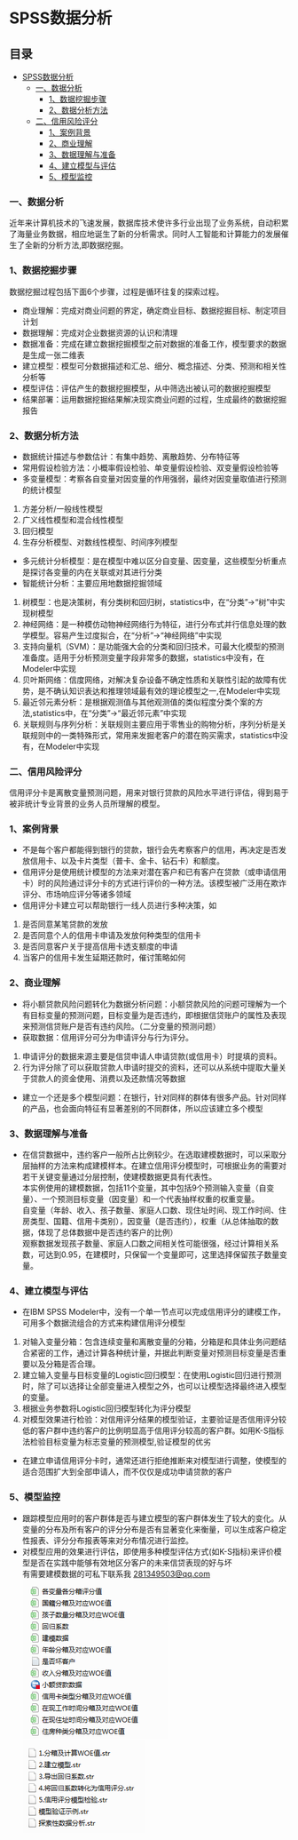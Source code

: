 SPSS数据分析
=========

## 目录
* [SPSS数据分析](#SPSS数据分析)
	* [一、数据分析](#一数据分析)
		* [1、数据挖掘步骤](#1数据挖掘步骤)
		* [2、数据分析方法](#2数据分析方法)
	* [二、信用风险评分](#二信用风险评分)
		* [1、案例背景](#1案例背景)
		* [2、商业理解](#2商业理解)
		* [3、数据理解与准备](#3数据理解与准备)
		* [4、建立模型与评估](#4建立模型与评估)
		* [5、模型监控](#5模型监控)	
### 一、数据分析
近年来计算机技术的飞速发展，数据库技术使许多行业出现了业务系统，自动积累了海量业务数据，相应地诞生了新的分析需求。同时人工智能和计算能力的发展催生了全新的分析方法,即数据挖掘。
### 1、数据挖掘步骤
数据挖掘过程包括下面6个步骤，过程是循环往复的探索过程。
- 商业理解：完成对商业问题的界定，确定商业目标、数据挖掘目标、制定项目计划
- 数据理解：完成对企业数据资源的认识和清理
- 数据准备：完成在建立数据挖掘模型之前对数据的准备工作，模型要求的数据是生成一张二维表
- 建立模型：模型可分数据描述和汇总、细分、概念描述、分类、预测和相关性分析等
- 模型评估：评估产生的数据挖掘模型，从中筛选出被认可的数据挖掘模型
- 结果部署：运用数据挖掘结果解决现实商业问题的过程，生成最终的数据挖掘报告
### 2、数据分析方法
- 数据统计描述与参数估计：有集中趋势、离散趋势、分布特征等
- 常用假设检验方法：小概率假设检验、单变量假设检验、双变量假设检验等
- 多变量模型：考察各自变量对因变量的作用强弱，最终对因变量取值进行预测的统计模型<br>
1) 方差分析/一般线性模型<br>
2) 广义线性模型和混合线性模型<br>
3) 回归模型<br>
4) 生存分析模型、对数线性模型、时间序列模型<br>
- 多元统计分析模型：是在模型中难以区分自变量、因变量，这些模型分析重点是探讨各变量的内在关联或对其进行分类
- 智能统计分析：主要应用地数据挖掘领域<br>
1) 树模型：也是决策树，有分类树和回归树，statistics中，在“分类”->“树”中实现树模型<br>
2) 神经网络：是一种模仿动物神经网络行为特征，进行分布式并行信息处理的数学模型。容易产生过度拟合，在“分析”->“神经网络”中实现<br>
3) 支持向量机（SVM）：是功能强大会的分类和回归技术，可最大化模型的预测准备度。适用于分析预测变量字段非常多的数据，statistics中没有，在Modeler中实现<br>
4) 贝叶斯网络：信度网络，对解决复杂设备不确定性质和关联性引起的故障有优势，是不确认知识表达和推理领域最有效的理论模型之一,在Modeler中实现<br>
5) 最近邻元素分析：是根据观测值与其他观测值的类似程度分类个案的方法,statistics中，在“分类”->“最近邻元素”中实现<br>
6) 关联规则与序列分析：关联规则主要应用于零售业的购物分析，序列分析是关联规则中的一类特殊形式，常用来发掘老客户的潜在购买需求，statistics中没有，在Modeler中实现
### 二、信用风险评分
信用评分卡是离散变量预测问题，用来对银行贷款的风险水平进行评估，得到易于被非统计专业背景的业务人员所理解的模型。
### 1、案例背景
- 不是每个客户都能得到银行的贷款，银行会先考察客户的信用，再决定是否发放信用卡、以及卡片类型（普卡、金卡、钻石卡）和额度。
- 信用评分是使用统计模型的方法来对潜在客户和已有客户在贷款（或申请信用卡）时的风险通过评分卡的方式进行评价的一种方法。该模型被广泛用在欺诈评分、市场响应评分等诸多领域
- 信用评分卡建立可以帮助银行一线人员进行多种决策，如<br>
1) 是否同意某笔贷款的发放<br>
2) 是否同意个人的信用卡申请及发放何种类型的信用卡<br>
3) 是否同意客户关于提高信用卡透支额度的申请<br>
4) 当客户的信用卡发生延期还款时，催讨策略如何
### 2、商业理解
- 将小额贷款风险问题转化为数据分析问题：小额贷款风险的问题可理解为一个有目标变量的预测问题，目标变量为是否违约，即根据信贷账户的属性及表现来预测信贷账户是否有违约风险。（二分变量的预测问题）
- 获取数据：信用评分可分为申请评分与行为评分。<br>
1) 申请评分的数据来源主要是信贷申请人申请贷款(或信用卡）时提填的资料。<br>
2) 行为评分除了可以获取贷款人申请时提交的资料，还可以从系统中提取大量关于贷款人的资金使用、消费以及还款情况等数据
- 建立一个还是多个模型问题：在银行，针对同样的群体有很多产品。针对同样的产品，也会面向特征有显著差别的不同群体，所以应该建立多个模型
### 3、数据理解与准备
- 在信贷数据中，违约客户一般所占比例较少。在选取建模数据时，可以采取分层抽样的方法来构成建模样本。在建立信用评分模型时，可根据业务的需要对若干关键变量通过分层控制，使建模数据更具有代表性。<br>
本实例使用的建模数据，包括11个变量，其中包括9个预测输入变量（自变量）、一个预测目标变量（因变量）和一个代表抽样权重的权重变量。<br>
自变量（年龄、收入、孩子数量、家庭人口数、现住址时间、现工作时间、住房类型、国籍、信用卡类别），因变量（是否违约），权重（从总体抽取的数据，体现了总体数据中是否违约客户的比例）<br>
观察数据发现孩子数量、家庭人口数之间相关性可能很强，经过计算相关系数，可达到0.95，在建模时，只保留一个变量即可，这里选择保留孩子数量变量。
### 4、建立模型与评估
- 在IBM SPSS Modeler中，没有一个单一节点可以完成信用评分的建模工作，可用多个数据流组合的方式来构建信用评分模型<br>
1) 对输入变量分箱：包含连续变量和离散变量的分箱，分箱是和具体业务问题结合紧密的工作，通过计算各种统计量，并据此判断变量对预测目标变量是否重要以及分箱是否合理。<br>
2) 建立输入变量与目标变量的Logistic回归模型：在使用Logistic回归进行预测时，除了可以选择让全部变量进入模型之外，也可以让模型选择最终进入模型的变量。<br>
3) 根据业务参数将Logistic回归模型转化为评分模型
4) 对模型效果进行检验：对信用评分结果的模型验证，主要验证是否信用评分较低的客户群中违约客户的比例明显高于信用评分较高的客户群。如用K-S指标法检验目标变量为标志变量的预测模型,验证模型的优劣
- 在建立申请信用评分卡时，通常还进行拒绝推断来对模型进行调整，使模型的适合范围扩大到全部申请人，而不仅仅是成功申请贷款的客户
### 5、模型监控
- 跟踪模型应用时的客户群体是否与建立模型的客户群体发生了较大的变化。从变量的分布及所有客户的评分分布是否有显著变化来衡量，可以生成客户稳定性报表、评分分布报表等来对分布情况进行监控。
- 对模型应用的效果进行评估，即使用多种模型评估方式(如K-S指标)来评价模型是否在实践中能够有效地区分客户的未来信贷表现的好与坏<br>
有需要建模数据的可私下联系我 281349503@qq.com<br>
![建模数据](/code/2/data.png)<br>
![分析](/code/2/stream.png)

